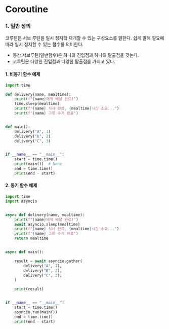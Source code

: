 # Coroutine

### 1. 일반 정의
코루틴은 서브 루틴을 일시 정지학 재개할 수 있는 구성요소를 말한다. 쉽게 말해 필요에 따라 일시 정지할 수 있는 함수를 의미한다.

* 통상 서브루틴(일반함수)은 하나의 진입점과 하나의 탈출점을 갖는다.
* 코루틴은 다양한 진입점과 다양한 탈출점을 가지고 있다.

#### 1. 비동기 함수 예제
```python
import time

def delivery(name, mealtime):
    print(f"{name}에게 배달 완료!")
    time.sleep(mealtime)
    print(f"{name} 식사 완료, {mealtime}시간 소요...")
    print(f"{name} 그릇 수거 완료")


def main():
    delivery("A", 1)
    delivery("B", 2)
    delivery("C", 3)


if __name__ == "__main__":
    start = time.time()
    print(main())  # None
    end = time.time()
    print(end - start)

```

#### 2. 동기 함수 예제
```python
import time
import asyncio


async def delivery(name, mealtime):
    print(f"{name}에게 배달 완료!")
    await asyncio.sleep(mealtime)
    print(f"{name} 식사 완료, {mealtime}시간 소요...")
    print(f"{name} 그릇 수거 완료")
    return mealtime


async def main():

    result = await asyncio.gather(
        delivery("A", 1),
        delivery("B", 2),
        delivery("C", 3),
    )

    print(result)


if __name__ == "__main__":
    start = time.time()
    asyncio.run(main())
    end = time.time()
    print(end - start)

```

